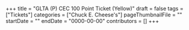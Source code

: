 +++
title = "GLTA (P) CEC 100 Point Ticket (Yellow)"
draft = false
tags = ["Tickets"]
categories = ["Chuck E. Cheese's"]
pageThumbnailFile = ""
startDate = ""
endDate = "0000-00-00"
contributors = []
+++

